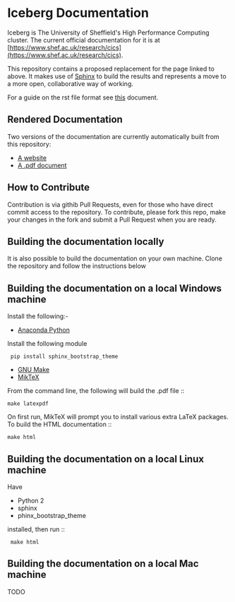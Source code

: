 Iceberg Documentation
=====================

Iceberg is The University of Sheffield's High Performance Computing cluster. The current official documentation for it is at [https://www.shef.ac.uk/research/cics](https://www.shef.ac.uk/research/cics).

This repository contains a proposed replacement for the page linked to above. It makes use of [Sphinx](http://sphinx-doc.org/) to build the results and represents a move to a more open, collaborative way of working.

For a guide on the rst file format see [this](http://thomas-cokelaer.info/tutorials/sphinx/rest_syntax.html) document.

Rendered Documentation
----------------------
Two versions of the documentation are currently automatically built from this repository:

* [A website](http://rcg.group.shef.ac.uk/iceberg/)
* [A .pdf document](http://rcg.group.shef.ac.uk/iceberg/icebergDocumentation.pdf)

How to Contribute
-----------------
Contribution is via githib Pull Requests, even for those who have direct commit access to the repository. To contribute, please fork this repo, make your changes in the fork and submit a Pull Request when you are ready.

Building the documentation locally
----------------------------------

It is also possible to build the documentation on your own machine. Clone the repository and follow the instructions below

Building the documentation  on a local Windows machine
------------------------------------------------------

Install the following:-

* [Anaconda Python](https://store.continuum.io/cshop/anaconda/) 

Install the following module

     pip install sphinx_bootstrap_theme

* [GNU Make](http://gnuwin32.sourceforge.net/packages/make.htm)
* [MikTeX](http://miktex.org/download)

From the command line, the following will build the .pdf file ::

    make latexpdf

On first run, MikTeX will prompt you to install various extra LaTeX packages. To build the HTML documentation :: 

    make html

Building the documentation on a local Linux machine
---------------------------------------------------

Have 

* Python 2
* sphinx
* phinx_bootstrap_theme

installed, then run ::

     make html

Building the documentation on a local Mac machine
-------------------------------------------------
TODO

